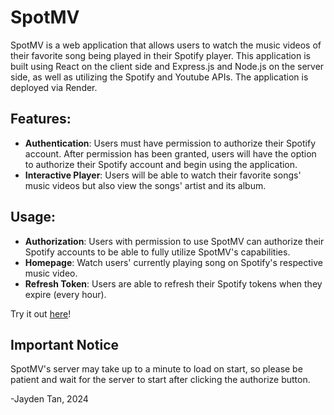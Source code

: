 # SpotMV
SpotMV is a web application that allows users to watch the music videos of their favorite song being played in their Spotify player. This application is built using React on the client side and Express.js and Node.js on the server side, as well as utilizing the Spotify and Youtube APIs. The application is deployed via Render.

## Features:
* **Authentication**: Users must have permission to authorize their Spotify account. After permission has been granted, users will have the option to authorize their Spotify account and begin using the application.
* **Interactive Player**: Users will be able to watch their favorite songs' music videos but also view the songs' artist and its album.

## Usage:
* **Authorization**: Users with permission to use SpotMV can authorize their Spotify accounts to be able to fully utilize SpotMV's capabilities.
* **Homepage**: Watch users' currently playing song on Spotify's respective music video.
* **Refresh Token**: Users are able to refresh their Spotify tokens when they expire (every hour).

Try it out [here](http://spotmv.onrender.com)!

## Important Notice
SpotMV's server may take up to a minute to load on start, so please be patient and wait for the server to start after clicking the authorize button.

\-Jayden Tan, 2024






